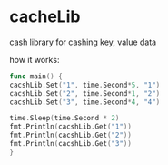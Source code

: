 # cacheLib
cash library for cashing key, value data

how it works:
```go
func main() {
cacshLib.Set("1", time.Second*5, "1")
cacshLib.Set("2", time.Second*1, "2")
cacshLib.Set("3", time.Second*4, "4")

time.Sleep(time.Second * 2)
fmt.Println(cacshLib.Get("1"))
fmt.Println(cacshLib.Get("2"))
fmt.Println(cacshLib.Get("3"))
}

```